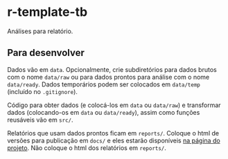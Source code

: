 # r-template-tb

Análises para relatório.

## Para desenvolver

Dados vão em `data`. Opcionalmente, crie subdiretórios para dados brutos com o nome `data/raw` ou para dados prontos para análise com o nome `data/ready`. Dados temporários podem ser colocados em `data/temp` (incluído no `.gitignore`).

Código para obter dados (e colocá-los em `data` ou `data/raw`) e transformar dados (colocando-os em `data` ou `data/ready`), assim como funções reusáveis vão em `src/`.

Relatórios que usam dados prontos ficam em `reports/`. Coloque o html de versões para publicação em `docs/` e eles estarão disponíveis [na página do projeto](https://transparencia-brasil.github.io/r-template-tb/). Não coloque o html dos relatórios em `reports/`.
